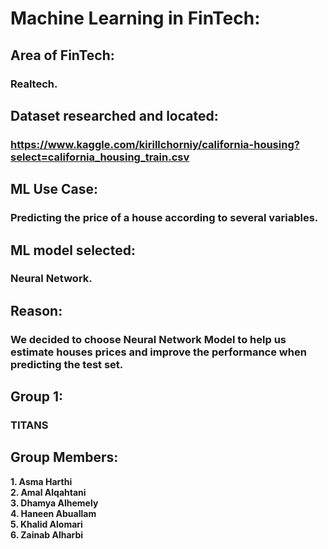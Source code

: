 # Machine Learning in FinTech:

## Area of FinTech:
### Realtech.
 
## Dataset researched and located:
### https://www.kaggle.com/kirillchorniy/california-housing?select=california_housing_train.csv
 
## ML Use Case:

### Predicting the price of a house according to several variables.
 
## ML model selected:
###  Neural Network.
 
## Reason:
### **We decided to choose Neural Network Model to help us estimate houses prices and improve the performance when predicting the test set.**
## Group 1:
### **TITANS** 
## Group Members:
 **1. Asma Harthi**\
 **2. Amal Alqahtani**\
 **3. Dhamya Alhemely**\
 **4. Haneen Abuallam**\
 **5. Khalid Alomari**\
 **6. Zainab Alharbi**
 
